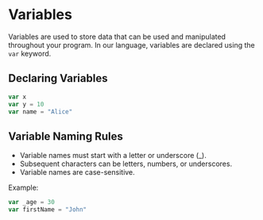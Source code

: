 # Variables

Variables are used to store data that can be used and manipulated throughout your program. In our language, variables are declared using the `var` keyword.

## Declaring Variables

```ts
var x
var y = 10
var name = "Alice"
```

## Variable Naming Rules

- Variable names must start with a letter or underscore (_).
- Subsequent characters can be letters, numbers, or underscores.
- Variable names are case-sensitive.

Example:

```ts
var _age = 30
var firstName = "John"
```
